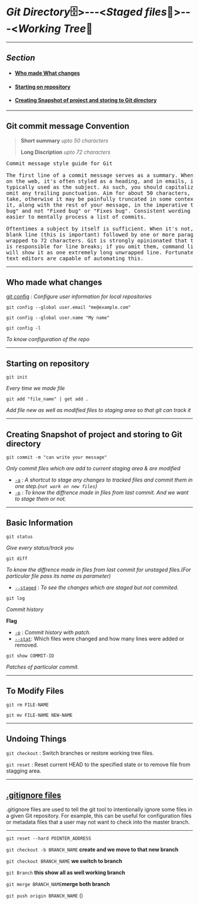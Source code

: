 # *Git Directory*🗄>---<*Staged files*📁>---<*Working Tree*🌲

---

## **_Section_**

- #### [Who made What changes](#who-made-what-changes)
- #### [Starting on repository](#starting-on-repository)
- #### [Creating Snapshot of project and storing to Git directory](#creating-snapshot-of-project-and-storing-to-git-directory)

---

## **Git commit message Convention**

> **Short summary** _upto 50 characters_
>
> **Long Discription** _upto 72 characters_

<pre>
Commit message style guide for Git

The first line of a commit message serves as a summary. When displayed
on the web, it's often styled as a heading, and in emails, it's
typically used as the subject. As such, you should capitalize it and
omit any trailing punctuation. Aim for about 50 characters, give or
take, otherwise it may be painfully truncated in some contexts. Write
it, along with the rest of your message, in the imperative tense: "Fix
bug" and not "Fixed bug" or "Fixes bug". Consistent wording makes it
easier to mentally process a list of commits.

Oftentimes a subject by itself is sufficient. When it's not, add a
blank line (this is important) followed by one or more paragraphs hard
wrapped to 72 characters. Git is strongly opinionated that the author
is responsible for line breaks; if you omit them, command line tooling
will show it as one extremely long unwrapped line. Fortunately, most
text editors are capable of automating this.
</pre>

---

## **Who made what changes**

[git config](https://git-scm.com/docs/git-config#_description) : _Configure user information for local repositories_

```git
git config --global user.email "me@example.com"
```

```git
git config --global user.name "My name"
```

```git
git config -l
```

_To know configuration of the repo_

---

## **Starting on repository**

```git
git init
```

_Every time we made file_

```git
git add "file_name" | get add .
```

_Add file new as well as modified files to staging area so that git can track it_

---

## **Creating Snapshot of project and storing to Git directory**

```git
git commit -m "can write your message"
```

_Only commit files which are add to current staging area & are modified_

- [`-a`](https://git-scm.com/docs/git-commit#Documentation/git-commit.txt--a) : _A shortcut to stage any changes to tracked files and commit them in one step.(`not work on new files`)_
- [`-p`](https://git-scm.com/docs/git-commit#Documentation/git-commit.txt--p) : _To know the diffrence made in files from last commit. And we want to stage them or not._

---

## **Basic Information**

```git
git status
```

_Give every status/track you_

```git
git diff
```

_To know the diffrence made in files from last commit for unstaged files.(For particular file pass its name as parameter)_

- [`--staged`](https://git-scm.com/docs/git-diff#Documentation/git-diff.txt-emgitdiffemltoptionsgt--cachedltcommitgt--ltpathgt82308203) : _To see the changes which are staged but not commited._

```git
git log
```

_Commit history_

**Flag**

- [`-p`](https://git-scm.com/docs/git-log#Documentation/git-log.txt--p) : _Commit history with patch._
- [`--stat`](https://git-scm.com/docs/git-log#Documentation/git-log.txt---statltwidthgtltname-widthgtltcountgt): Which files were changed and how many lines were added or removed.

```git
git show COMMIT-ID
```

_Patches of particular commit._

---

## **To Modify Files**

```git
git rm FILE-NAME
```

```git
git mv FILE-NAME NEW-NAME
```

---

## **Undoing Things**

`git checkout` : Switch branches or restore working tree files.

`git reset` : Reset current HEAD to the specified state or to remove file from stagging area.

---

## [**.gitignore files**](https://git-scm.com/docs/gitignore)

.gitignore files are used to tell the git tool to intentionally ignore some files in a given Git repository. For example, this can be useful for configuration files or metadata files that a user may not want to check into the master branch.

---

`git reset --hard POINTER_ADDRESS`

`git checkout -b BRANCH_NAME` **create and we move to that new branch**

`git checkout BRANCH_NAME` **we switch to branch**

`git Branch` **this show all as well working branch**

`git merge BRANCH_NAME`**merge both branch**

`git push origin BRANCH_NAME` ()
